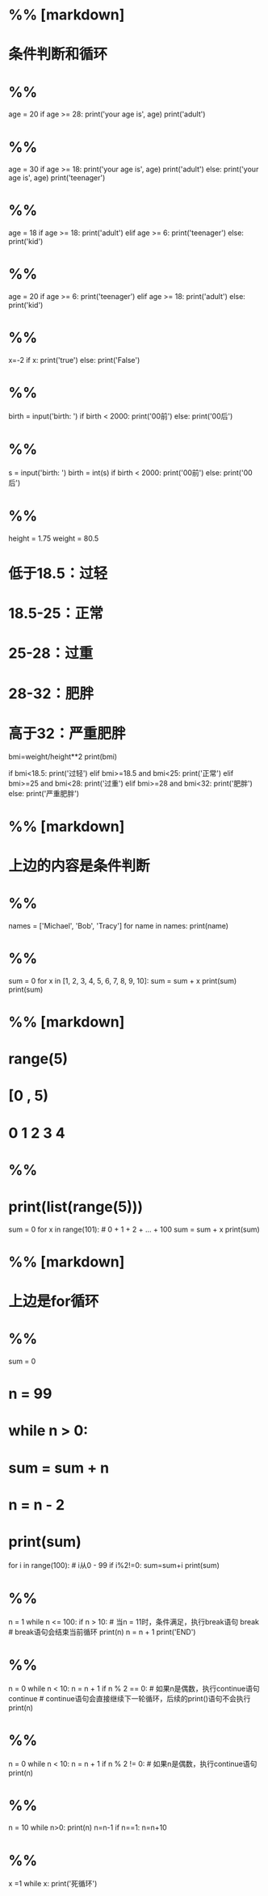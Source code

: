 # %% [markdown]
# 条件判断和循环

# %%
age = 20
if age >= 28:
    print('your age is', age)
    print('adult')

# %%
age = 30
if age >= 18:
    print('your age is', age)
    print('adult')
else:
    print('your age is', age)
    print('teenager')

# %%
age = 18
if age >= 18:
    print('adult')
elif age >= 6:
    print('teenager')
else:
    print('kid')

# %%
age = 20
if age >= 6:
    print('teenager')
elif age >= 18:
    print('adult')
else:
    print('kid')

# %%
x=-2
if x:
    print('true')
else:
    print('False')



# %%
birth = input('birth: ')
if birth < 2000:
    print('00前')
else:
    print('00后')

# %%
s = input('birth: ')
birth = int(s)
if birth < 2000:
    print('00前')
else:
    print('00后')

# %%
height = 1.75
weight = 80.5

# 低于18.5：过轻
# 18.5-25：正常
# 25-28：过重
# 28-32：肥胖
# 高于32：严重肥胖

bmi=weight/height**2
print(bmi)

if bmi<18.5:
    print('过轻')
elif bmi>=18.5 and bmi<25:
    print('正常')
elif bmi>=25 and bmi<28:
    print('过重')
elif bmi>=28 and bmi<32:
    print('肥胖')
else:
    print('严重肥胖')

# %% [markdown]
# 上边的内容是条件判断

# %%
names = ['Michael', 'Bob', 'Tracy']
for name in names:
    print(name)

# %%
sum = 0
for x in [1, 2, 3, 4, 5, 6, 7, 8, 9, 10]:
    sum = sum + x
    print(sum)
print(sum)

# %% [markdown]
# range(5)
# [0 , 5)
# 
# 0 1 2 3 4

# %%
# print(list(range(5)))
sum = 0
for x in range(101):  # 0 + 1 + 2 + ... + 100
    sum = sum + x
print(sum)

# %% [markdown]
# 上边是for循环

# %%
sum = 0
# n = 99
# while n > 0:
#     sum = sum + n
#     n = n - 2
# print(sum)

for i in range(100):  # i从0 - 99
    if i%2!=0:
        sum=sum+i
print(sum)

# %%
n = 1
while n <= 100:
    if n > 10: # 当n = 11时，条件满足，执行break语句
        break # break语句会结束当前循环
    print(n)
    n = n + 1
print('END')

# %%
n = 0
while n < 10:
    n = n + 1
    if n % 2 == 0: # 如果n是偶数，执行continue语句
        continue # continue语句会直接继续下一轮循环，后续的print()语句不会执行
    print(n)

# %%
n = 0
while n < 10:
    n = n + 1
    if n % 2 != 0: # 如果n是偶数，执行continue语句
        print(n)

# %%
n = 10
while n>0:
    print(n)
    n=n-1
    if n==1:
        n=n+10



# %%
x =1
while x:
    print('死循环')


